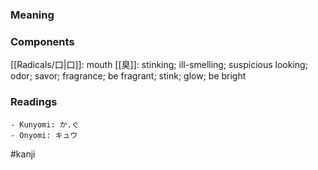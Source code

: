 ### Meaning



### Components

[[Radicals/口|口]]: mouth [[臭]]: stinking; ill-smelling; suspicious looking; odor; savor; fragrance; be fragrant; stink; glow; be bright

### Readings

```
- Kunyomi: か.ぐ
- Onyomi: キュウ
```

#kanji